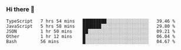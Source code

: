 ### Hi there 👋


<!--START_SECTION:waka-->
```text
TypeScript   7 hrs 54 mins   █████████░░░░░░░░░░░░░░░░   39.46 % 
JavaScript   5 hrs 58 mins   ███████░░░░░░░░░░░░░░░░░░   29.80 % 
JSON         1 hr 50 mins    ██░░░░░░░░░░░░░░░░░░░░░░░   09.21 % 
Other        1 hr 12 mins    █░░░░░░░░░░░░░░░░░░░░░░░░   06.04 % 
Bash         56 mins         █░░░░░░░░░░░░░░░░░░░░░░░░   04.67 %
```
<!--END_SECTION:waka-->
<!--
**MarceloWis/MarceloWis** is a ✨ _special_ ✨ repository because its `README.md` (this file) appears on your GitHub profile.

Here are some ideas to get you started:

- 🔭 I’m currently working on ...
- 🌱 I’m currently learning ...
- 👯 I’m looking to collaborate on ...
- 🤔 I’m looking for help with ...
- 💬 Ask me about ...
- 📫 How to reach me: ...
- 😄 Pronouns: ...
- ⚡ Fun fact: ...
-->
